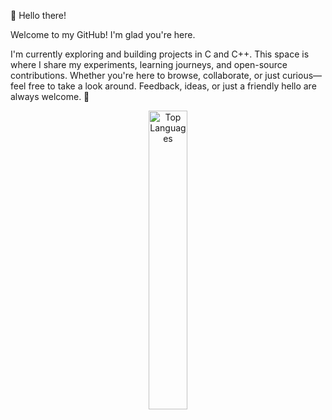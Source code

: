 👋 Hello there!

Welcome to my GitHub! I'm glad you're here.

I'm currently exploring and building projects in C and C++. This space is where I share my experiments, learning journeys, and open-source contributions.
Whether you're here to browse, collaborate, or just curious—feel free to take a look around. Feedback, ideas, or just a friendly hello are always welcome. 🙂

<p align="center">
  <img src="https://github-readme-stats.vercel.app/api/top-langs/?username=RuiCoelho6&show_icons=true&theme=chartreuse-dark&layout=donut-vertical" alt="Top Languages" width="35%">
</p>

